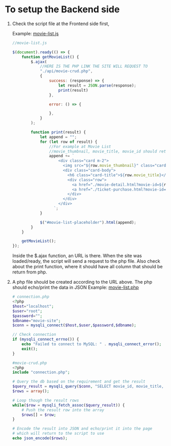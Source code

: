 # To setup the Backend side

1. Check the script file at the Frontend side first,

    Example: [movie-list.js](https://github.com/rayy1218/fyp-project/blob/main/src/script/movie-list.js)

    ```javascript
    //movie-list.js
    
    $(document).ready(() => {
        function getMovieList() {
            $.ajax(
                //HERE IS THE PHP LINK THE SITE WILL REQUEST TO
                "./api/movie-crud.php",
                {
                    success: (response) => {
                        let result = JSON.parse(response);
                        print(result)
                    },
    
                    error: () => {
    
                    },
                }
            );
    
            function print(result) {
                let append = "";
                for (let row of result) {
                    //For example at Movie List
                    //movie_thumbnail, movie_title, movie_id should return to the script from php
                    append += `
                        <div class="card m-2">
                          <img src="${row.movie_thumbnail}" class="card-img-top" alt="movie-thumbnail"/>
                          <div class="card-body">
                            <h6 class="card-title">${row.movie_title}</h6>
                            <div class="row">
                              <a href="./movie-detail.html?movie-id=${row.movie_id}" class="btn btn-outline-primary col">Detail</a>
                              <a href="./ticket-purchase.html?movie-id=${row.movie_id}" class="btn btn-outline-secondary col">Book</a>
                            </div>
                          </div>
                        </div>
                      `;
                }
    
                $("#movie-list-placeholder").html(append);
            }
        }
    
        getMovieList();
    });
    ```
    Inside the $.ajax function, an URL is there. When the site was loaded/ready, the script will send a request to the php file.
    Also check about the print function, where it should have all column that should be return from php.


2. A php file should be created according to the URL above. The php should echo/print the data in JSON 
   Example: [movie-list.php](https://github.com/rayy1218/fyp-project/blob/main/src/api/movie-list.php)
    
    ```php
    # connection.php
    <?php
    $host="localhost";
    $user="root";
    $password="";
    $dbname="movie-site";
    $conn = mysqli_connect($host,$user,$password,$dbname);
    
    // Check connection
    if (mysqli_connect_errno()) {
        echo "Failed to connect to MySQL: " . mysqli_connect_error();
        exit();
    }
    ```
    ```php
    #movie-crud.php
    <?php
    include "connection.php";
    
    # Query the db based on the requirement and get the result
    $query_result = mysqli_query($conn, "SELECT movie_id, movie_title, movie_thumbnail FROM movie");
    $rows = array();
   
    # Loop though the result rows
    while($row = mysqli_fetch_assoc($query_result)) {
        # Push the result row into the array
        $rows[] = $row;
    }
    
    # Encode the result into JSON and echo/print it into the page
    # which will return to the script to use
    echo json_encode($rows);
    ```
   
